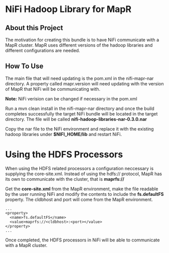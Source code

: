# NiFi Hadoop Library for MapR

## About this Project
The motivation for creating this bundle is to have NiFi communicate with a MapR cluster. MapR uses different versions of the hadoop libraries and different configurations are needed.

## How To Use

The main file that will need updating is the pom.xml in the nifi-mapr-nar directory. A property called mapr.version will need updating with the version of MapR that NiFi will be communicating with.

**Note:** NiFi verision can be changed if necessary in the pom.xml

Run a mvn clean install in the nifi-mapr-nar directory and once the build completes successfully the target NiFi bundle will be located in the target directory. The file will be called **nifi-hadoop-libraries-nar-0.3.0.nar**

Copy the nar file to the NiFi environment and replace it with the existing hadoop libraries under **$NIFI_HOME/lib** and restart NiFi.

# Using the HDFS Processors

When using the HDFS related processors a configuration neccessary is supplying the core-site.xml. Instead of using the hdfs:// protocol, MapR has its own to communicate with the cluster, that is **maprfs://**

Get the **core-site.xml** from the MapR environment, make the file readable by the user running NiFi and modify the contents to include the **fs.defaultFS** property. The cldbhost and port will come from the MapR environment.

```
...
<property> 
  <name>fs.defaultFS</name>
  <value>maprfs://<cldbhost>:<port></value>
</property>
...
```

Once completed, the HDFS processors in NiFi will be able to communicate with a MapR cluster.
